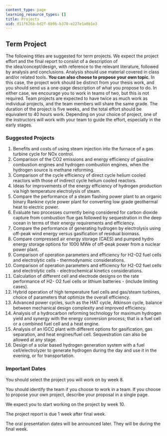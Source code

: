 ```yaml
---
content_type: page
learning_resource_types: []
title: Projects
uid: d11f626b-bd2f-6b9b-b370-e227e1a0b1e3
---
```


Term Project
------------

The following titles are suggested for term projects. We expect the project effort and the final report to consist of a description of the idea/concept/design, with reference to the relevant literature, followed by analysis and conclusions. Analysis should use material covered in class and/or related tools. **You can also choose to propose your own topic**. In this case, the project work should be distinct from your thesis work, and you should send us a one-page description of what you propose to do. In either case, we encourage you to work in teams of two, but this is not required. Team projects are expected to have twice as much work as individual projects, and the team members will share the same grade. The duration of the project is five weeks, and the total effort should be equivalent to 40 hours work. Depending on your choice of project, one of the instructors will work with your team to guide the effort, especially in the early stages.

### Suggested Projects

1.  Benefits and costs of using steam injection into the furnace of a gas turbine cycle for NOx control.
2.  Comparison of the CO2 emissions and energy efficiency of gasoline combustion engines and hydrogen combustion engines, when the hydrogen source is methane reforming.
3.  Comparison of the cycle efficiency of direct cycle helium cooled reactors with those of indirect cycle helium cooled reactors.
4.  Ideas for improvements of the energy efficiency of hydrogen production via high temperature electrolysis of steam.
5.  Compare the performance of a steam flashing power plant to an organic binary Rankine cycle power plant for converting low grade geothermal heat to electric power.
6.  Evaluate two processes currently being considered for carbon dioxide capture from combustion flue gas followed by sequestration in the deep ocean in terms of their energy requirements and efficiency.
7.  Compare the performance of generating hydrogen by electrolysis using off-peak wind energy versus gasification of residual biomass.
8.  Compare compressed air energy storage (CAES) and pumped hydro energy storage options for 1000 MWe of off-peak power from a nuclear power plant.
9.  Comparison of operation parameters and efficiency for H2-O2 fuel cells and electrolytic cells - thermodynamic considerations.
10.  Comparison of operation parameters and efficiency for H2-O2 fuel cells and electrolytic cells - electrochemical kinetics considerations.
11.  Calculation of different cell and electrode designs on the rate performance of H2- O2 fuel cells or lithium batteries - (include limiting cases).
12.  Hybrid operation of high temperature fuel cells and gas/steam turbines, choice of parameters that optimize the overall efficiency.
13.  Advanced power cycles, such as the HAT cycle, Atkinson cycle, balance between mechanical design complexity and improved efficiency.
14.  Analysis of a hydrocarbon reforming technology for maximum hydrogen yield and synergy with the energy conversion process; that is a fuel cell or a combined fuel cell and a heat engine.
15.  Analysis of an IGCC plant with different options for gasification, gas separation, and heat engines/fuel cell. Sequestration can also be allowed at any stage.
16.  Design of a solar based hydrogen generation system with a fuel cell/electrolyzer to generate hydrogen during the day and use it in the evening, or for transportation.

### Important Dates

You should select the project you will work on by week 8.

You should identify the team if you choose to work in a team. If you choose to propose your own project, describe your proposal in a single page.

We expect you to start working on the project by week 10.

The project report is due 1 week after final week.

The oral presentation dates will be announced later. They will be during the final week.